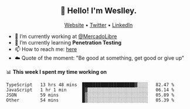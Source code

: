 <h2 align="center">👋 Hello! I'm Weslley.</h2>
<p align="center">
  <a href="http://weslleyneri.com.br">Website</a> •
  <a href="https://twitter.com/Weslley_Neri">Twitter</a> •
  <a href="https://www.linkedin.com/in/weslley-neri-3658908b">LinkedIn</a>
</p>


- 🔭 I’m currently working at [@MercadoLibre](https://github.com/mercadolibre)
- 🌱 I’m currently learning **Penetration Testing**
- 📫 How to reach me: [here](mailto:weslley39@gmail.com)
- ☁️ Quote of the moment: "Be good at something, get good or give up"

📊 **This week I spent my time working on**
<!--START_SECTION:waka-->
```text
TypeScript   13 hrs 48 mins  ████████████████████▓░░░░   82.47 % 
JavaScript   1 hr 1 min      █▓░░░░░░░░░░░░░░░░░░░░░░░   06.14 % 
JSON         59 mins         █▒░░░░░░░░░░░░░░░░░░░░░░░   05.89 % 
Other        54 mins         █▒░░░░░░░░░░░░░░░░░░░░░░░   05.39 % 
```
<!--END_SECTION:waka-->

<!-- Inspired by https://github.com/gruselhaus/gruselhaus -->